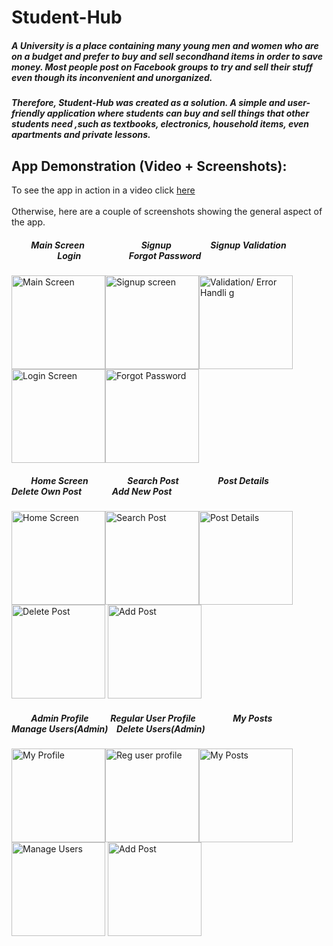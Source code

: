 # Student-Hub

##### A University is a place containing many young men and women who are on a budget and prefer to buy and sell secondhand items in order to save money. Most people post on Facebook groups to try and sell their stuff even though its inconvenient and unorganized.

##### Therefore, Student-Hub was created  as a solution. A simple and user-friendly application where students can buy and sell things that other students need ,such as textbooks, electronics, household items, even apartments and private lessons.



## App Demonstration (Video + Screenshots):

To see the app in action in a video click [here](https://youtu.be/zTdWtndu_RA)
\
\
Otherwise, here are a couple of screenshots showing the general aspect of the app.

#####     &emsp;&emsp; Main Screen	&emsp;&emsp;&emsp;&emsp;&emsp;&emsp; Signup &emsp;&emsp;&emsp;&emsp;		Signup Validation	&emsp;&emsp;&emsp;&emsp;&emsp;		Login		&emsp;&emsp;&emsp;&emsp;&emsp;	 Forgot Password

<img src="https://user-images.githubusercontent.com/57404551/148538394-271281e2-72e4-439a-9f6b-8a007c628539.png" alt="Main Screen" width=150 /><img src="https://user-images.githubusercontent.com/57404551/148538995-c32d084c-48b9-4fb7-b4f6-9603caa1c17c.png" alt="Signup screen" width=150 /><img src="https://user-images.githubusercontent.com/57404551/148539238-244f981d-0542-4286-8c91-a60ef4dee323.png" alt="Validation/ Error Handli g" width=150 /><img src="https://user-images.githubusercontent.com/57404551/148540656-3bec16f0-657c-4ea0-b677-8c9948b226e2.png" alt="Login Screen" width=150 /><img src="https://user-images.githubusercontent.com/57404551/148540803-5b99cbfc-e140-4fa1-851d-51ea9597df96.png" alt="Forgot Password" width=150 />      



#####     &emsp;&emsp; Home Screen		&emsp;&emsp;&emsp;&emsp;  Search Post 	&emsp;&emsp;&emsp;&emsp;	  Post Details&emsp;&emsp;&emsp;&emsp;&emsp;	Delete Own Post	&emsp;&emsp;&emsp;  Add New Post	

<img src="https://user-images.githubusercontent.com/57404551/148540999-09571ae7-4088-4052-8c44-c10bdf64945e.png" alt="Home Screen" width=150 /><img src="https://user-images.githubusercontent.com/57404551/148541584-5160cc30-5ae9-4371-96a1-6a446ebc8f08.png" alt="Search Post" width=150 /><img src="https://user-images.githubusercontent.com/57404551/148542083-41684ad0-5e6e-42c0-95a6-6d4b8bc5ca8f.png" alt="Post Details" width=150 /><img src="https://user-images.githubusercontent.com/57404551/148542249-b59aa459-f5f8-41d4-8e4d-2534fe405aa8.png" alt="Delete Post" width=150 /> <img src="https://user-images.githubusercontent.com/57404551/148541095-07d59506-a8bf-4238-b97f-9769c19d1346.png" alt="Add Post" width=150 />



##### &emsp;&emsp; Admin Profile &emsp;&ensp;&ensp; Regular User Profile&emsp;&emsp;&emsp;&emsp; My Posts	&emsp;&ensp;&ensp;&ensp;	Manage Users(Admin) &ensp; Delete Users(Admin)		 

<img src="https://user-images.githubusercontent.com/57404551/148541146-40481e3c-be1d-415b-b9c0-0c2a2f155742.png" alt="My Profile" width=150 /><img src="https://user-images.githubusercontent.com/57404551/148541288-ead1070e-9f27-4c36-b937-1f1cd5b6c3ae.png" alt="Reg user profile" width=150 /><img src="https://user-images.githubusercontent.com/57404551/148541695-4f1d815f-962a-411a-b68a-290d0e82b937.png" alt="My Posts" width=150 /><img src="https://user-images.githubusercontent.com/57404551/148541770-e1810e3a-c549-4442-a93f-3bd58e5cae11.png" alt="Manage Users" width=150 /> <img src="https://user-images.githubusercontent.com/57404551/148542381-ea41cf0f-88c2-4957-8e78-4f5e5f9247f5.png" alt="Add Post" width=150 />



